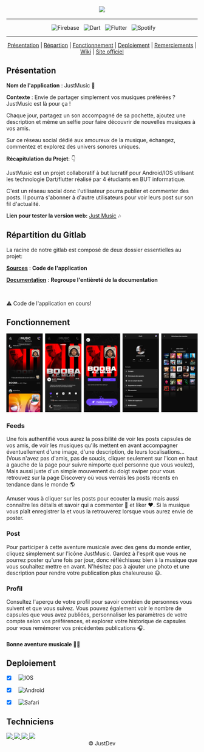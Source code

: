 <div align = center>

  <img src="https://codefirst.iut.uca.fr/git/justDEV/justMusic/raw/branch/master/Documentation/Images/Banner-JustMusic.png" />
    
---

&nbsp; ![Firebase](https://img.shields.io/badge/Firebase-FFCA28.svg?style=for-the-badge&logo=Firebase&logoColor=black)
&nbsp; ![Dart](https://img.shields.io/badge/Dart-000?style=for-the-badge&logo=dart&logoColor=blue&color=white)
&nbsp; ![Flutter](https://img.shields.io/badge/Flutter-000?style=for-the-badge&logo=flutter&logoColor=blue&color=white)
&nbsp; ![Spotify](https://img.shields.io/badge/Spotify-1DB954.svg?style=for-the-badge&logo=Spotify&logoColor=white)

---

[Présentation](#présentation) | [Répartion](#répartition-du-gitlab) | [Fonctionnement](#fonctionnement) | [Deploiement](#deploiement) | [Remerciements](#remerciements) | [Wiki](https://codefirst.iut.uca.fr/git/justDEV/justMusic/wiki) | [Site officiel](https://justmusicapp.com)


</div>

## Présentation

**Nom de l'application** : JustMusic :musical_note:

**Contexte** : Envie de partager simplement vos musiques préférées ? JustMusic est là pour ça !

Chaque jour, partagez un son accompagné de sa pochette, ajoutez une description et même un selfie pour faire découvrir de nouvelles musiques à vos amis.

Sur ce réseau social dédié aux amoureux de la musique, échangez, commentez et explorez des univers sonores uniques.

**Récapitulation du Projet**: 👇

JustMusic est un projet collaboratif à but lucratif pour Android/IOS utilisant les technologie  Dart/flutter réalisé par 4 étudiants en BUT informatique.


C'est un réseau social donc l'utilisateur pourra publier et commenter des posts. Il pourra s'abonner à d'autre utilisateurs pour voir leurs post sur son fil d'actualité.

**Lien pour tester la version web:** [Just Music](https://justmusic-435d5.web.app) 🎶

## Répartition du Gitlab

La racine de notre gitlab est composé de deux dossier essentielles au projet:

[**Sources**](Sources) : **Code de l'application**

[**Documentation**](Documentation) : **Regroupe l'entièreté  de la documentation**

</br>

:warning: Code de l'application en cours!

## Fonctionnement

<div align = center>

  <img src="Documentation/Images/Overview.png" />
  
</div>

### Feeds

Une fois authentifié vous aurez la possibilité de voir les posts capsules de vos amis, de voir les musiques qu'ils mettent en avant accompagner éventuellement d'une image, d'une description, de leurs localisations... (Vous n'avez pas d'amis, pas de soucis, cliquer seulement sur l'icon en haut a gauche de la page pour suivre nimporte quel personne que vous voulez), Mais aussi juste d'un simple mouvement du doigt swiper pour vous retrouvez sur la page Discovery où vous verrais les posts récents en tendance dans le monde 🌎

Amuser vous à cliquer sur les posts pour ecouter la music mais aussi connaître les détails et savoir qui a commenter 💬 et liker ❤️. Si la musique vous plaît enregistrer la et vous la retrouverez lorsque vous aurez envie de poster.

### Post

Pour participer à cette aventure musicale avec des gens du monde entier, cliquez simplement sur l'icône JustMusic. Gardez à l'esprit que vous ne pourrez poster qu'une fois par jour, donc réfléchissez bien à la musique que vous souhaitez mettre en avant. N'hésitez pas à ajouter une photo et une description pour rendre votre publication plus chaleureuse 😃.

### Profil

Consultez l'aperçu de votre profil pour savoir combien de personnes vous suivent et que vous suivez. Vous pouvez également voir le nombre de capsules que vous avez publiées, personnaliser les paramètres de votre compte selon vos préférences, et explorez votre historique de capsules pour vous remémorer vos précédentes publications 🎧.

#### Bonne aventure musicale 🎵🌟

## Deploiement

- [x] &nbsp; ![IOS](https://img.shields.io/badge/IOS-000?style=for-the-badge&logo=apple&logoColor=black&color=white)
- [x] &nbsp; ![Android](https://img.shields.io/badge/Android-000?style=for-the-badge&logo=android&logoColor=white&color=green)
- [x] &nbsp; ![Safari](https://img.shields.io/badge/Safari-000000.svg?style=for-the-badge&logo=Safari&logoColor=white)


## Techniciens

<a href = "https://codefirst.iut.uca.fr/git/lucas.delanier">
<img src ="https://codefirst.iut.uca.fr/git/avatars/6a3835d734392fccff3949f7c82a63b9?size=870" height="50px">
</a>
<a href = "https://codefirst.iut.uca.fr/git/emre.kartal">
<img src ="https://codefirst.iut.uca.fr/git/avatars/1ff65c9c5ab0e8c8883fb48adbcf972f?size=870" height="50px">
</a>
<a href = "https://codefirst.iut.uca.fr/git/david.d_almeida">
<img src ="https://codefirst.iut.uca.fr/git/avatars/a16fa2dc52ceae18d8923c91121caa66?size=870" height="50px">
</a>
<a href = "https://codefirst.iut.uca.fr/git/rayhan.hassou">
<img src ="https://codefirst.iut.uca.fr/git/avatars/84062b2bb326d9e9154a9859b375e599?size=870" height="50px">
</a>

<div align = center>
© JustDev
</div>